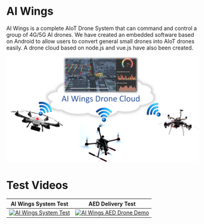 # AI Wings

AI Wings is a complete AIoT Drone System that can command and control a group of 4G/5G AI drones. We have created an embedded software based on Android to allow users to convert general small drones into AIoT drones easily. A drone cloud based on node.js and vue.js have also been created.

<img width=640 src="doc/img/ai_wings_arch.png"/>

# Test Videos

AI Wings System Test | AED Delivery Test
:-----------------------------------------:|:-------------------------------------------------------:
[![AI Wings System Test](http://img.youtube.com/vi/ou2W5PuoimQ/0.jpg)](https://www.youtube.com/watch?v=ou2W5PuoimQ) | [![AI Wings AED Drone Demo](http://img.youtube.com/vi/jq7bbERNfHk/0.jpg)](https://www.youtube.com/watch?v=jq7bbERNfHk)

